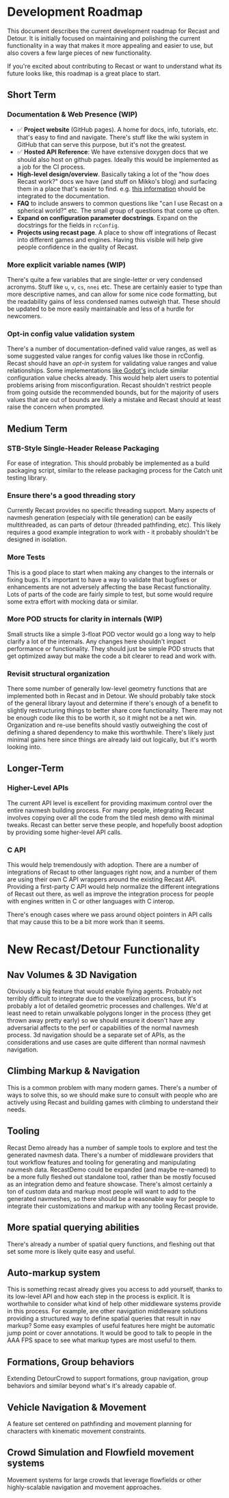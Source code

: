 # Development Roadmap

This document describes the current development roadmap for Recast and Detour.  It is initially focused on maintaining and polishing the current functionality in a way that makes it more appealing and easier to use, but also covers a few large pieces of new functionality.

If you're excited about contributing to Recast or want to understand what its future looks like, this roadmap is a great place to start.

## Short Term

### Documentation & Web Presence (WIP)
-   ✅ **Project website** (GitHub pages). A home for docs, info, tutorials, etc. that's easy to find and navigate. There's stuff like the wiki system in GitHub that can serve this purpose, but it's not the greatest.
-   ✅ **Hosted API Reference**: We have extensive doxygen docs that we should also host on github pages.  Ideally this would be implemented as a job for the CI process.
-   **High-level design/overview**. Basically taking a lot of the "how does Recast work?" docs we have (and stuff on Mikko's blog) and surfacing them in a place that's easier to find.  e.g. [this information](http://digestingduck.blogspot.com/2010/02/slides-from-past.html) should be integrated to the documentation.
-   **FAQ** to include answers to common questions like "can I use Recast on a spherical world?" etc. The small group of questions that come up often.
-   **Expand on configuration parameter docstrings**. Expand on the docstrings for the fields in `rcConfig`.
-   **Projects using recast page**. A place to show off integrations of Recast into different games and engines. Having this visible will help give people confidence in the quality of Recast.

### More explicit variable names (WIP)
There's quite a few variables that are single-letter or very condensed acronyms. Stuff like `u`, `v`, `cs`, `nnei` etc. These are certainly easier to type than more descriptive names, and can allow for some nice code formatting, but the readability gains of less condensed names outweigh that.  These should be updated to be more easily maintainable and less of a hurdle for newcomers.

### Opt-in config value validation system
There's a number of documentation-defined valid value ranges, as well as some suggested value ranges for config values like those in rcConfig.  Recast should have an _opt-in_ system for validating value ranges and value relationships.  Some implementations [like Godot's](https://github.com/godotengine/godot/blob/c7ceb94e372216b1b033d7c2ac26d5b7545c4dac/modules/navigation/navigation_mesh_generator.cpp#L545-L568) include similar configuration value checks already.  This would help alert users to potential problems arising from misconfiguration.  Recast shouldn't restrict people from going outside the recommended bounds, but for the majority of users values that are out of bounds are likely a mistake and Recast should at least raise the concern when prompted.

## Medium Term

### STB-Style Single-Header Release Packaging
For ease of integration. This should probably be implemented as a build packaging script, similar to the release packaging process for the Catch unit testing library.

### Ensure there's a good threading story
Currently Recast provides no specific threading support.  Many aspects of navmesh generation (especialy with tile generation) can be easily multithreaded, as can parts of detour (threaded pathfinding, etc).  This likely requires a good example integration to work with - it probably shouldn't be designed in isolation.

### More Tests
This is a good place to start when making any changes to the internals or fixing bugs. It's important to have a way to validate that bugfixes or enhancements are not adversely affecting the base Recast functionality. Lots of parts of the code are fairly simple to test, but some would require some extra effort with mocking data or similar.

### More POD structs for clarity in internals (WIP)
Small structs like a simple 3-float POD vector would go a long way to help clarify a lot of the internals. Any changes here shouldn't impact performance or functionality. They should just be simple POD structs that get optimized away but make the code a bit clearer to read and work with.

### Revisit structural organization
There some number of generally low-level geometry functions that are implemented both in Recast and in Detour. We should probably take stock of the general library layout and determine if there's enough of a benefit to slightly restructuring things to better share core functionality. There may not be enough code like this to be worth it, so it might not be a net win.  Organization and re-use benefits should vastly outweighing the cost of defining a shared dependency to make this worthwhile.  There's likely just minimal gains here since things are already laid out logically, but it's worth looking into.

## Longer-Term

### Higher-Level APIs
The current API level is excellent for providing maximum control over the entire navmesh building process. For many people, integrating Recast involves copying over all the code from the tiled mesh demo with minimal tweaks. Recast can better serve these people, and hopefully boost adoption by providing some higher-level API calls.

### C API
This would help tremendously with adoption. There are a number of integrations of Recast to other languages right now, and a number of them are using their own C API wrappers around the existing Recast API. Providing a first-party C API would help normalize the different integrations of Recast out there, as well as improve the integration process for people with engines written in C or other languages with C interop.

There's enough cases where we pass around object pointers in API calls that may cause this to be a bit more work than it seems.

# New Recast/Detour Functionality

## Nav Volumes & 3D Navigation
Obviously a big feature that would enable flying agents. Probably not terribly difficult to integrate due to the voxelization process, but it's probably a lot of detailed geometric processes and challenges. We'd at least need to retain unwalkable polygons longer in the process (they get thrown away pretty early) so we should ensure it doesn't have any adversarial affects to the perf or capabilities of the normal navmesh process.  3d navigation should be a separate set of APIs, as the considerations and use cases are quite different than normal navmesh navigation.

## Climbing Markup & Navigation
This is a common problem with many modern games.  There's a number of ways to solve this, so we should make sure to consult with people who are actively using Recast and building games with climbing to understand their needs. 

## Tooling
Recast Demo already has a number of sample tools to explore and test the generated navmesh data. There's a number of middleware providers that tout workflow features and tooling for generating and manipulating navmesh data. RecastDemo could be expanded (and maybe re-named) to be a more fully fleshed out standalone tool, rather than be mostly focused as an integration demo and feature showcase. There's almost certainly a ton of custom data and markup most people will want to add to the generated navmeshes, so there should be a reasonable way for people to integrate their customizations and markup with any tooling Recast provide.

## More spatial querying abilities
There's already a number of spatial query functions, and fleshing out that set some more is likely quite easy and useful.

## Auto-markup system
This is something recast already gives you access to add yourself, thanks to its low-level API and how each step in the process is explicit.  It is worthwhile to consider what kind of help other middleware systems provide in this process. For example, are other navigation middleware solutions providing a structured way to define spatial queries that result in nav markup? Some easy examples of useful features here might be automatic jump point or cover annotations. It would be good to talk to people in the AAA FPS space to see what markup types are most useful to them.

## Formations, Group behaviors
Extending DetourCrowd to support formations, group navigation, group behaviors and similar beyond what's it's already capable of.

## Vehicle Navigation & Movement
A feature set centered on pathfinding and movement planning for characters with kinematic movement constraints.

## Crowd Simulation and Flowfield movement systems
Movement systems for large crowds that leverage flowfields or other highly-scalable navigation and movement approaches.
